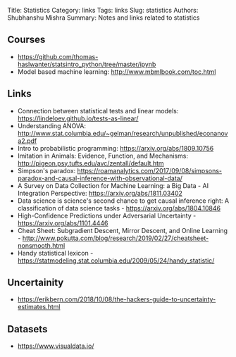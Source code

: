 Title: Statistics
Category: links
Tags: links
Slug: statistics
Authors: Shubhanshu Mishra
Summary: Notes and links related to statistics

## Courses

* https://github.com/thomas-haslwanter/statsintro_python/tree/master/ipynb
* Model based machine learning: http://www.mbmlbook.com/toc.html

## Links

* Connection between statistical tests and linear models: https://lindeloev.github.io/tests-as-linear/
* Understanding ANOVA: http://www.stat.columbia.edu/~gelman/research/unpublished/econanova2.pdf
* Intro to probabilistic programming: https://arxiv.org/abs/1809.10756
* Imitation in Animals: Evidence, Function, and Mechanisms: http://pigeon.psy.tufts.edu/avc/zentall/default.htm
* Simpson's paradox: https://roamanalytics.com/2017/09/08/simpsons-paradox-and-causal-inference-with-observational-data/
* A Survey on Data Collection for Machine Learning: a Big Data - AI Integration Perspective: https://arxiv.org/abs/1811.03402
* Data science is science's second chance to get causal inference right: A classification of data science tasks - https://arxiv.org/abs/1804.10846
* High-Confidence Predictions under Adversarial Uncertainty - https://arxiv.org/abs/1101.4446
* Cheat Sheet: Subgradient Descent, Mirror Descent, and Online Learning - http://www.pokutta.com/blog/research/2019/02/27/cheatsheet-nonsmooth.html
* Handy statistical lexicon - https://statmodeling.stat.columbia.edu/2009/05/24/handy_statistic/

## Uncertainity
* https://erikbern.com/2018/10/08/the-hackers-guide-to-uncertainty-estimates.html


## Datasets

* https://www.visualdata.io/
